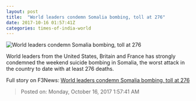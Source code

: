 ```yaml
---
layout: post
title:  "World leaders condemn Somalia bombing, toll at 276"
date: 2017-10-16 01:57:41Z
categories: times-of-india-world
---
```


![World leaders condemn Somalia bombing, toll at 276](https://static.toiimg.com/photo/msid-61095966/61095966.jpg?94283)

World leaders from the United States, Britain and France has strongly condemned the weekend suicide bombing in Somalia, the worst attack in the country to date with at least 276 deaths.


Full story on F3News: [World leaders condemn Somalia bombing, toll at 276](http://www.f3nws.com/n/jCReWB)

> Posted on: Monday, October 16, 2017 1:57:41 AM
